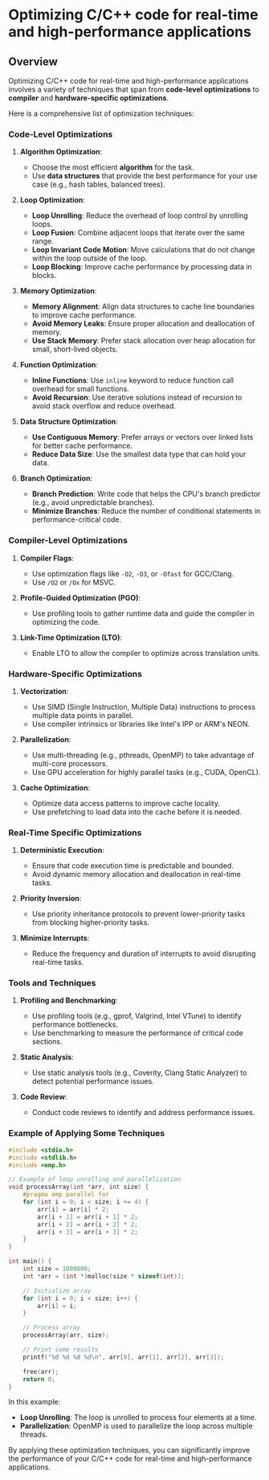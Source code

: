 # Optimizing C/C++ code for real-time and high-performance applications

## Overview

Optimizing C/C++ code for real-time and high-performance applications involves a variety of techniques that span from **code-level optimizations** to **compiler** and **hardware-specific optimizations**. 

Here is a comprehensive list of optimization techniques:

### Code-Level Optimizations

1. **Algorithm Optimization**:
   - Choose the most efficient **algorithm** for the task.
   - Use **data structures** that provide the best performance for your use case (e.g., hash tables, balanced trees).

2. **Loop Optimization**:
   - **Loop Unrolling**: Reduce the overhead of loop control by unrolling loops.
   - **Loop Fusion**: Combine adjacent loops that iterate over the same range.
   - **Loop Invariant Code Motion**: Move calculations that do not change within the loop outside of the loop.
   - **Loop Blocking**: Improve cache performance by processing data in blocks.

3. **Memory Optimization**:
   - **Memory Alignment**: Align data structures to cache line boundaries to improve cache performance.
   - **Avoid Memory Leaks**: Ensure proper allocation and deallocation of memory.
   - **Use Stack Memory**: Prefer stack allocation over heap allocation for small, short-lived objects.

4. **Function Optimization**:
   - **Inline Functions**: Use `inline` keyword to reduce function call overhead for small functions.
   - **Avoid Recursion**: Use iterative solutions instead of recursion to avoid stack overflow and reduce overhead.

5. **Data Structure Optimization**:
   - **Use Contiguous Memory**: Prefer arrays or vectors over linked lists for better cache performance.
   - **Reduce Data Size**: Use the smallest data type that can hold your data.

6. **Branch Optimization**:
   - **Branch Prediction**: Write code that helps the CPU's branch predictor (e.g., avoid unpredictable branches).
   - **Minimize Branches**: Reduce the number of conditional statements in performance-critical code.

### Compiler-Level Optimizations

1. **Compiler Flags**:
   - Use optimization flags like `-O2`, `-O3`, or `-Ofast` for GCC/Clang.
   - Use `/O2` or `/Ox` for MSVC.

2. **Profile-Guided Optimization (PGO)**:
   - Use profiling tools to gather runtime data and guide the compiler in optimizing the code.

3. **Link-Time Optimization (LTO)**:
   - Enable LTO to allow the compiler to optimize across translation units.

### Hardware-Specific Optimizations

1. **Vectorization**:
   - Use SIMD (Single Instruction, Multiple Data) instructions to process multiple data points in parallel.
   - Use compiler intrinsics or libraries like Intel's IPP or ARM's NEON.

2. **Parallelization**:
   - Use multi-threading (e.g., pthreads, OpenMP) to take advantage of multi-core processors.
   - Use GPU acceleration for highly parallel tasks (e.g., CUDA, OpenCL).

3. **Cache Optimization**:
   - Optimize data access patterns to improve cache locality.
   - Use prefetching to load data into the cache before it is needed.

### Real-Time Specific Optimizations

1. **Deterministic Execution**:
   - Ensure that code execution time is predictable and bounded.
   - Avoid dynamic memory allocation and deallocation in real-time tasks.

2. **Priority Inversion**:
   - Use priority inheritance protocols to prevent lower-priority tasks from blocking higher-priority tasks.

3. **Minimize Interrupts**:
   - Reduce the frequency and duration of interrupts to avoid disrupting real-time tasks.

### Tools and Techniques

1. **Profiling and Benchmarking**:
   - Use profiling tools (e.g., gprof, Valgrind, Intel VTune) to identify performance bottlenecks.
   - Use benchmarking to measure the performance of critical code sections.

2. **Static Analysis**:
   - Use static analysis tools (e.g., Coverity, Clang Static Analyzer) to detect potential performance issues.

3. **Code Review**:
   - Conduct code reviews to identify and address performance issues.

### Example of Applying Some Techniques

```c
#include <stdio.h>
#include <stdlib.h>
#include <omp.h>

// Example of loop unrolling and parallelization
void processArray(int *arr, int size) {
    #pragma omp parallel for
    for (int i = 0; i < size; i += 4) {
        arr[i] = arr[i] * 2;
        arr[i + 1] = arr[i + 1] * 2;
        arr[i + 2] = arr[i + 2] * 2;
        arr[i + 3] = arr[i + 3] * 2;
    }
}

int main() {
    int size = 1000000;
    int *arr = (int *)malloc(size * sizeof(int));

    // Initialize array
    for (int i = 0; i < size; i++) {
        arr[i] = i;
    }

    // Process array
    processArray(arr, size);

    // Print some results
    printf("%d %d %d %d\n", arr[0], arr[1], arr[2], arr[3]);

    free(arr);
    return 0;
}
```

In this example:
- **Loop Unrolling**: The loop is unrolled to process four elements at a time.
- **Parallelization**: OpenMP is used to parallelize the loop across multiple threads.

By applying these optimization techniques, you can significantly improve the performance of your C/C++ code for real-time and high-performance applications.